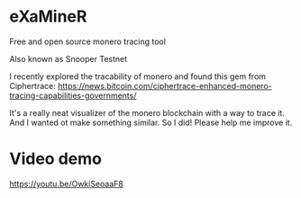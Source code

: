 # eXaMineR
Free and open source monero tracing tool

Also known as Snooper Testnet

I recently explored the tracability of monero and found this gem from Ciphertrace: https://news.bitcoin.com/ciphertrace-enhanced-monero-tracing-capabilities-governments/

It's a really neat visualizer of the monero blockchain with a way to trace it. And I wanted ot make something similar. So I did! Please help me improve it.

# Video demo

https://youtu.be/OwkiSeoaaF8
